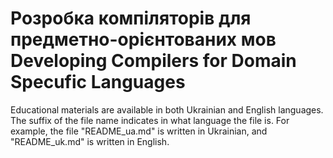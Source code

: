 <H1><b>Розробка компіляторів для предметно-орієнтованих мов<br/>
Developing Compilers for Domain Specufic Languages</b></H1>

Educational materials are available in both Ukrainian and English languages.
The suffix of the file name indicates in what language the file is.
For example, the file "README_ua.md" is written in Ukrainian, and "README_uk.md" is written in English.
